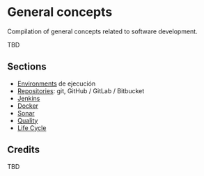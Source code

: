 # General concepts

Compilation of general concepts related to software development.

TBD

## Sections

- [Environments](environments.md) de ejecución
- [Repositories](repositories.md): git, GitHub / GitLab / Bitbucket
- [Jenkins](jenkins.md)
- [Docker](docker.md)
- [Sonar](sonar.md)
- [Quality](qa.md)
- [Life Cycle](application-lifecycle.md)

## Credits

TBD
